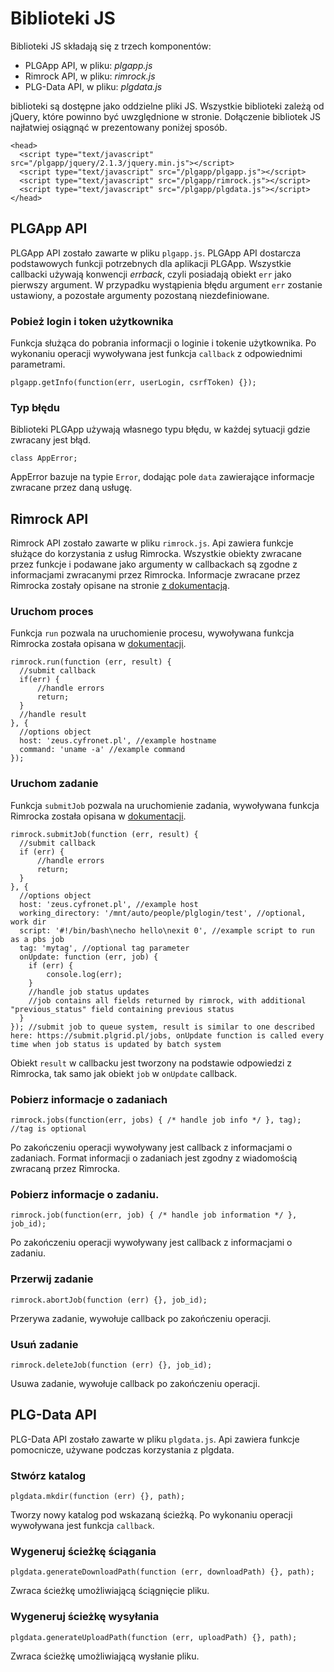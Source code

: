 # Biblioteki JS

Biblioteki JS składają się z trzech komponentów:

 * PLGApp API, w pliku: *plgapp.js*
 * Rimrock API, w pliku: *rimrock.js*
 * PLG-Data API, w pliku: *plgdata.js*

biblioteki są dostępne jako oddzielne pliki JS. Wszystkie biblioteki zależą od jQuery, które powinno
być uwzględnione w stronie. Dołączenie bibliotek JS najłatwiej osiągnąć w prezentowany poniżej sposób.

```
<head>
  <script type="text/javascript" src="/plgapp/jquery/2.1.3/jquery.min.js"></script>
  <script type="text/javascript" src="/plgapp/plgapp.js"></script>
  <script type="text/javascript" src="/plgapp/rimrock.js"></script>
  <script type="text/javascript" src="/plgapp/plgdata.js"></script>
</head>
```

## PLGApp API

PLGApp API zostało zawarte w pliku `plgapp.js`. PLGApp API dostarcza
podstawowych funkcji potrzebnych dla aplikacji PLGApp. Wszystkie
callbacki używają konwencji *errback*, czyli posiadają obiekt `err`
jako pierwszy argument. W przypadku wystąpienia błędu argument `err`
zostanie ustawiony, a pozostałe argumenty pozostaną niezdefiniowane.

### Pobież login i token użytkownika

Funkcja służąca do pobrania informacji o loginie i tokenie użytkownika.
Po wykonaniu operacji wywoływana jest funkcja `callback`
z odpowiednimi parametrami.

```
plgapp.getInfo(function(err, userLogin, csrfToken) {});
```

### Typ błędu

Biblioteki PLGApp używają własnego typu błędu, w każdej sytuacji gdzie
zwracany jest błąd.

```
class AppError;
```
AppError bazuje na typie `Error`, dodając pole `data` zawierające
informacje zwracane przez daną usługę.

## Rimrock API

Rimrock API zostało zawarte w pliku `rimrock.js`. Api zawiera funkcje
służące do korzystania z usług Rimrocka.
Wszystkie obiekty zwracane przez funkcje i podawane jako argumenty w callbackach
są zgodne z informacjami zwracanymi przez Rimrocka. Informacje zwracane
przez Rimrocka zostały opisane na stronie [z dokumentacją](https://submit.plgrid.pl/processes).

### Uruchom proces

Funkcja `run` pozwala na uruchomienie procesu, wywoływana funkcja
Rimrocka została opisana w [dokumentacji](https://submit.plgrid.pl/processes).

```
rimrock.run(function (err, result) {
  //submit callback
  if(err) {
      //handle errors
      return;
  }
  //handle result
}, {
  //options object
  host: 'zeus.cyfronet.pl', //example hostname
  command: 'uname -a' //example command
});
```

### Uruchom zadanie

Funkcja `submitJob` pozwala na uruchomienie zadania, wywoływana funkcja
Rimrocka została opisana w [dokumentacji](https://submit.plgrid.pl/jobs).

```
rimrock.submitJob(function (err, result) {
  //submit callback
  if (err) {
      //handle errors
      return;
  }
}, {
  //options object
  host: 'zeus.cyfronet.pl', //example host
  working_directory: '/mnt/auto/people/plglogin/test', //optional, work dir
  script: '#!/bin/bash\necho hello\nexit 0', //example script to run as a pbs job
  tag: 'mytag', //optional tag parameter
  onUpdate: function (err, job) {
    if (err) {
        console.log(err);
    }
    //handle job status updates
    //job contains all fields returned by rimrock, with additional "previous_status" field containing previous status
  }
}); //submit job to queue system, result is similar to one described here: https://submit.plgrid.pl/jobs, onUpdate function is called every time when job status is updated by batch system
```

Obiekt `result` w callbacku jest tworzony na podstawie odpowiedzi z Rimrocka, tak samo jak obiekt `job` w `onUpdate`
callback.

### Pobierz informacje o zadaniach

```
rimrock.jobs(function(err, jobs) { /* handle job info */ }, tag); //tag is optional
```

Po zakończeniu operacji wywoływany jest callback z informacjami o zadaniach. Format informacji o zadaniach
jest zgodny z wiadomością zwracaną przez Rimrocka.

### Pobierz informacje o zadaniu.

```
rimrock.job(function(err, job) { /* handle job information */ }, job_id);
```

Po zakończeniu operacji wywoływany jest callback z informacjami o zadaniu.

### Przerwij zadanie

```
rimrock.abortJob(function (err) {}, job_id);
```

Przerywa zadanie, wywołuje callback po zakończeniu operacji.

### Usuń zadanie

```
rimrock.deleteJob(function (err) {}, job_id);
```

Usuwa zadanie, wywołuje callback po zakończeniu operacji.

## PLG-Data API

PLG-Data API zostało zawarte w pliku `plgdata.js`. Api zawiera funkcje
pomocnicze, używane podczas korzystania z plgdata.

### Stwórz katalog

```
plgdata.mkdir(function (err) {}, path);
```

Tworzy nowy katalog pod wskazaną ścieżką. Po wykonaniu operacji wywoływana
jest funkcja `callback`.

### Wygeneruj ścieżkę ściągania

```
plgdata.generateDownloadPath(function (err, downloadPath) {}, path);
```

Zwraca ścieżkę umożliwiającą ściągnięcie pliku.

### Wygeneruj ścieżkę wysyłania

```
plgdata.generateUploadPath(function (err, uploadPath) {}, path);
```

Zwraca ścieżkę umożliwiającą wysłanie pliku.
